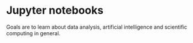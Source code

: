 # Jupyter notebooks

Goals are to learn about data analysis, artificial intelligence and scientific computing in general.

